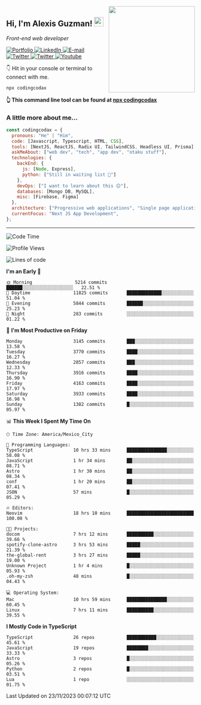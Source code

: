 <img align='right' src="https://media.giphy.com/media/M9gbBd9nbDrOTu1Mqx/giphy.gif" width="230">
<h2>Hi, I'm Alexis Guzman! <img src="https://media.giphy.com/media/hvRJCLFzcasrR4ia7z/giphy.gif" width="25px"></h2>
<p><em>Front-end web developer</em></p>

<p>
  <a href='https://www.codingcodax.dev' target='_blank'>
    <img alt='Portfolio' src='https://img.shields.io/badge/Portfolio-black?logo=vercel&style=flat-square'>
  </a>
  <a href='https://linkedin.com/in/codingcodax' target='_blank'>
    <img alt='LinkedIn' src='https://img.shields.io/badge/LinkedIn-black?logo=LinkedIn&style=flat-square'>
  </a>
  <a href='mailto:codingcodax@gmail.com' target='_blank'>
    <img alt='E-mail' src='https://img.shields.io/badge/Email-black?logo=Gmail&style=flat-square'>
  </a>
  <a href='https://twitter.com/codingcodax' target='_blank'>
    <img alt='Twitter' src='https://img.shields.io/badge/Twitter-black?logo=Twitter&style=flat-square'>
  </a>
  <a href='https://www.instagram.com/codingcodax' target='_blank'>
    <img alt='Twitter' src='https://img.shields.io/badge/Instagram-black?logo=Instagram&style=flat-square'>
  </a>
  <a href='https://www.youtube.com/@codingcodax' target='_blank'>
    <img alt='Youtube' src='https://img.shields.io/badge/YouTube-black?logo=Youtube&style=flat-square'>
  </a>
</p>

👇 Hit in your console or terminal to connect with me.

```bash
npx codingcodax
```
**👆 This command line tool can be found at [npx codingcodax](https://github.com/codingcodax/npx-codingcodax)**

<h3>A little more about me...</h3>

```javascript
const codingcodax = {
  pronouns: "He" | "Him",
  code: [Javascript, Typescript, HTML, CSS],
  tools: [NextJS, ReactJS, Radix UI, TailwindCSS, Headless UI, Prisma],
  askMeAbout: ["web dev", "tech", "app dev", "otaku stuff"],
  technologies: {
    backEnd: {
      js: [Node, Express],
      python: ["Still in waiting list 🥲"]
    },
    devOps: ["I want to learn about this 😊"],
    databases: [Mongo DB, MySQL],
    misc: [Firebase, Figma]
  },
  architecture: ["Progressive web applications", "Single page applications"],
  currentFocus: "Next JS App Development",
};
```

---

<!--START_SECTION:waka-->
![Code Time](http://img.shields.io/badge/Code%20Time-1%2C964%20hrs%205%20mins-blue)

![Profile Views](http://img.shields.io/badge/Profile%20Views-0-blue)

![Lines of code](https://img.shields.io/badge/From%20Hello%20World%20I%27ve%20Written-9.3%20million%20lines%20of%20code-blue)

**I'm an Early 🐤** 

```text
🌞 Morning                5214 commits        ██████░░░░░░░░░░░░░░░░░░░   22.51 % 
🌆 Daytime                11825 commits       █████████████░░░░░░░░░░░░   51.04 % 
🌃 Evening                5844 commits        ██████░░░░░░░░░░░░░░░░░░░   25.23 % 
🌙 Night                  283 commits         ░░░░░░░░░░░░░░░░░░░░░░░░░   01.22 % 
```
📅 **I'm Most Productive on Friday** 

```text
Monday                   3145 commits        ███░░░░░░░░░░░░░░░░░░░░░░   13.58 % 
Tuesday                  3770 commits        ████░░░░░░░░░░░░░░░░░░░░░   16.27 % 
Wednesday                2857 commits        ███░░░░░░░░░░░░░░░░░░░░░░   12.33 % 
Thursday                 3916 commits        ████░░░░░░░░░░░░░░░░░░░░░   16.90 % 
Friday                   4163 commits        ████░░░░░░░░░░░░░░░░░░░░░   17.97 % 
Saturday                 3933 commits        ████░░░░░░░░░░░░░░░░░░░░░   16.98 % 
Sunday                   1382 commits        █░░░░░░░░░░░░░░░░░░░░░░░░   05.97 % 
```


📊 **This Week I Spent My Time On** 

```text
🕑︎ Time Zone: America/Mexico_City

💬 Programming Languages: 
TypeScript               10 hrs 33 mins      ███████████████░░░░░░░░░░   58.08 % 
JavaScript               1 hr 34 mins        ██░░░░░░░░░░░░░░░░░░░░░░░   08.71 % 
Astro                    1 hr 30 mins        ██░░░░░░░░░░░░░░░░░░░░░░░   08.34 % 
conf                     1 hr 20 mins        ██░░░░░░░░░░░░░░░░░░░░░░░   07.41 % 
JSON                     57 mins             █░░░░░░░░░░░░░░░░░░░░░░░░   05.29 % 

🔥 Editors: 
Neovim                   18 hrs 10 mins      █████████████████████████   100.00 % 

🐱‍💻 Projects: 
docom                    7 hrs 12 mins       ██████████░░░░░░░░░░░░░░░   39.66 % 
spotify-clone-astro      3 hrs 53 mins       █████░░░░░░░░░░░░░░░░░░░░   21.39 % 
the-global-rent          3 hrs 27 mins       █████░░░░░░░░░░░░░░░░░░░░   19.00 % 
Unknown Project          1 hr 4 mins         █░░░░░░░░░░░░░░░░░░░░░░░░   05.93 % 
.oh-my-zsh               48 mins             █░░░░░░░░░░░░░░░░░░░░░░░░   04.43 % 

💻 Operating System: 
Mac                      10 hrs 59 mins      ███████████████░░░░░░░░░░   60.45 % 
Linux                    7 hrs 11 mins       ██████████░░░░░░░░░░░░░░░   39.55 % 
```

**I Mostly Code in TypeScript** 

```text
TypeScript               26 repos            ███████████░░░░░░░░░░░░░░   45.61 % 
JavaScript               19 repos            ████████░░░░░░░░░░░░░░░░░   33.33 % 
Astro                    3 repos             █░░░░░░░░░░░░░░░░░░░░░░░░   05.26 % 
Python                   2 repos             █░░░░░░░░░░░░░░░░░░░░░░░░   03.51 % 
Lua                      1 repo              ░░░░░░░░░░░░░░░░░░░░░░░░░   01.75 % 
```




 Last Updated on 23/11/2023 00:07:12 UTC
<!--END_SECTION:waka-->
